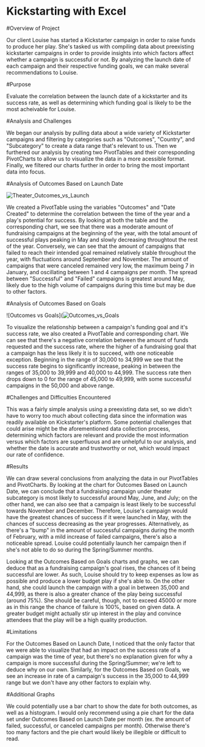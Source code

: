 # Kickstarting with Excel

#Overview of Project

Our client Louise has started a Kickstarter campaign in order to raise funds to produce her play. She's tasked us with compiling data about preexisting kickstarter campaigns in order to provide insights into which factors affect whether a campaign is successful or not. By analyzing the launch date of each campaign and their respective funding goals, we can make several recommendations to Louise.

#Purpose

Evaluate the correlation between the launch date of a kickstarter and its success rate, as well as determining which funding goal is likely to be the most acheivable for Louise.

#Analysis and Challenges

We began our analysis by pulling data about a wide variety of Kickstarter campaigns and filtering by categories such as "Outcomes", "Country", and "Subcategory" to create a data range that's relevant to us. Then we furthered our analysis by creating two PivotTables and their corresponding PivotCharts to allow us to visualize the data in a more acessible format. Finally, we filtered our charts further in order to bring the most important data into focus.

#Analysis of Outcomes Based on Launch Date

![Theater_Outcomes_vs_Launch](https://user-images.githubusercontent.com/99847786/156955906-ead1567f-0df6-4dc9-b86d-0b469aee3279.png)

We created a PivotTable using the variables "Outcomes" and "Date Created" to determine the correlation between the time of the year and a play's potential for success. By looking at both the table and the corresponding chart, we see that there was a moderate amount of fundraising campaigns at the beginning of the year, with the total amount of successful plays peaking in May and slowly decreasing throughtout the rest of the year. Conversely, we can see that the amount of campaigns that failed to reach their intended goal remained relatively stable throughout the year, with fluctuations around September and November. The amount of campaigns that were canceled remained very low, the maximum being 7 in January, and oscillating between 1 and 4 campaigns per month. The spread between "Successful" and "Failed" campaigns is greatest around May, likely due to the high volume of campaigns during this time but may be due to other factors. 

#Analysis of Outcomes Based on Goals

![Outcomes vs Goals](![Outcomes_vs_Goals](https://user-images.githubusercontent.com/99847786/156955853-580b5938-03b5-4bad-807f-9aae96a71656.png)

To visualize the relationship between a campaign's funding goal and it's success rate, we also created a PivotTable and corresponding chart. We can see that there's a negative correlation between the amount of funds requested and the success rate, where the higher of a fundraising goal that a campaign has the less likely it is to succeed, with one noticeable exception. Beginning in the range of 30,000 to 34,999 we see that the success rate begins to significantly increase, peaking in between the ranges of 35,000 to 39,999 and 40,000 to 44,999. The success rate then drops down to 0 for the range of 45,000 to 49,999, with some successful campaigns in the 50,000 and above range. 

#Challenges and Difficulties Encountered

This was a fairly simple analysis using a preexisting data set, so we didn't have to worry too much about collecting data since the information was readily available on Kickstarter's platform. Some potential challenges that could arise might be the aforementioned data collection process, determining which factors are relevant and provide the most information versus which factors are superfluous and are unhelpful to our analysis, and whether the date is accurate and trustworthy or not, which would impact our rate of confidence. 

#Results

We can draw several conclusions from analyzing the data in our PivotTables and PivotCharts. By looking at the chart for Outcomes Based on Launch Date, we can conclude that a fundraising campaign under theater subcategory is most likely to successful around May, June, and July; on the other hand, we can also see that a campaign is least likely to be successful towards November and December. Therefore, Louise's campaign would have the greatest chances of success if it were launched in May, with the chances of success decreasing as the year progresses. Alternatively, as there's a "bump" in the amount of successful campaigns during the month of February, with a mild increase of failed campaigns, there's also a noticeable spread. Louise could potentially launch her campaign then if she's not able to do so during the Spring/Summer months. 

Looking at the Outcomes Based on Goals charts and graphs, we can deduce that as a fundraising campaign's goal rises, the chances of it being successful are lower. As such, Louise should try to keep expenses as low as possible and produce a lower budget play if she's able to. On the other hand, she could launch the campaign with a goal in between 35,000 and 44,999, as there is also a greater chance of the play being successful (around 75%). She should be careful, though, not to exceed 45000 or more as in this range the chance of failure is 100%, based on given data. A greater budget might actually stir up interest in the play and convince attendees that the play will be a high quality production. 

#Limitations

For the Outcomes Based on Launch Date, I noticed that the only factor that we were able to visualize that had an impact on the success rate of a campaign was the time of year, but there's no explanation given for why a campaign is more successful during the Spring/Summer; we're left to deduce why on our own. Similarly, for the Outcomes Based on Goals, we see an increase in rate of a campaign's success in the 35,000 to 44,999 range but we don't have any other factors to explain why. 

#Additional Graphs

We could potentially use a bar chart to show the date for both outcomes, as well as a histogram. I would only recommend using a pie chart for the data set under Outcomes Based on Launch Date per month (ex. the amount of failed, successful, or canceled campaigns per month). Otherwise there's too many factors and the pie chart would likely be illegible or difficult to read.


